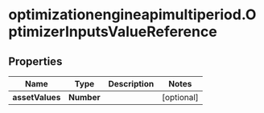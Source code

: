 # optimizationengineapimultiperiod.OptimizerInputsValueReference

## Properties

Name | Type | Description | Notes
------------ | ------------- | ------------- | -------------
**assetValues** | **Number** |  | [optional] 


